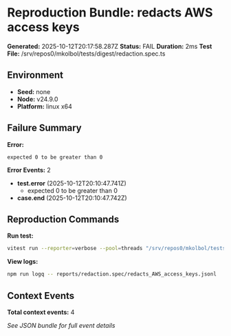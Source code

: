 # Reproduction Bundle: redacts AWS access keys

**Generated:** 2025-10-12T20:17:58.287Z
**Status:** FAIL
**Duration:** 2ms
**Test File:** /srv/repos0/mkolbol/tests/digest/redaction.spec.ts

## Environment

- **Seed:** none
- **Node:** v24.9.0
- **Platform:** linux x64

## Failure Summary

**Error:**
```
expected 0 to be greater than 0
```

**Error Events:** 2

- **test.error** (2025-10-12T20:10:47.741Z)
  - expected 0 to be greater than 0
- **case.end** (2025-10-12T20:10:47.742Z)

## Reproduction Commands

**Run test:**
```bash
vitest run --reporter=verbose --pool=threads "/srv/repos0/mkolbol/tests/digest/redaction.spec.ts" -t "redacts AWS access keys"
```

**View logs:**
```bash
npm run logq -- reports/redaction.spec/redacts_AWS_access_keys.jsonl
```

## Context Events

**Total context events:** 4

_See JSON bundle for full event details_
